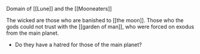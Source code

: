 Domain of [[Lune]] and the [[Mooneaters]]

The wicked are those who are banished to [[the moon]]. Those who the gods could not trust with the [[garden of man]], who were forced on exodus from the main planet.

- Do they have a hatred for those of the main planet?